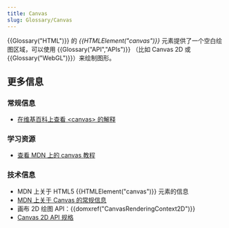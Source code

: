```yaml
---
title: Canvas
slug: Glossary/Canvas
---
```


{{Glossary("HTML")}} 的 _{{HTMLElement("canvas")}}_ 元素提供了一个空白绘图区域，可以使用 {{Glossary("API","APIs")}} （比如 Canvas 2D 或 {{Glossary("WebGL")}}）来绘制图形。

## 更多信息

### 常规信息

- [在维基百科上查看 \<canvas> 的解释](<https://zh.wikipedia.org/wiki/Canvas_(HTML%E5%85%83%E7%B4%A0)>)

### 学习资源

- [查看 MDN 上的 canvas 教程](/zh-CN/docs/Web/API/Canvas_API/Tutorial)

### 技术信息

- MDN 上关于 HTML5 {{HTMLElement("canvas")}} 元素的信息
- [MDN 上关于 Canvas 的常规信息](/zh-CN/docs/Web/API/Canvas_API)
- 画布 2D 绘图 API：{{domxref("CanvasRenderingContext2D")}}
- [Canvas 2D API 规格](https://www.w3.org/TR/2dcontext/)
